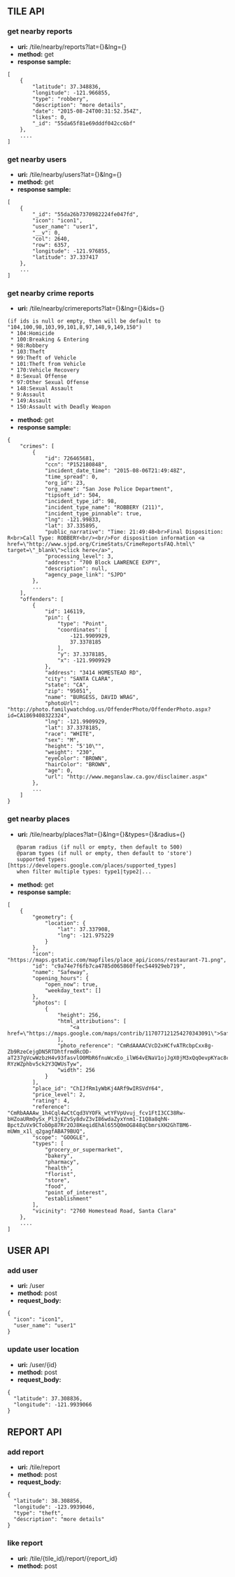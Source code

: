 
## TILE API
### get nearby reports
* **uri:** /tile/nearby/reports?lat={}&lng={}
* **method:** get
* **response sample:**
```
[
    {
        "latitude": 37.348836,
        "longitude": -121.966855,
        "type": "robbery",
        "description": "more details",
        "date": "2015-08-24T00:31:52.354Z",
        "likes": 0,
        "_id": "55da65f81e69dddf042cc6bf"
    },
    ....
]
```

### get nearby users
* **uri:** /tile/nearby/users?lat={}&lng={}
* **method:** get
* **response sample:**
```
[
    {
        "_id": "55da26b7370982224fe047fd",
        "icon": "icon1",
        "user_name": "user1",
        "__v": 0,
        "col": 2640,
        "row": 6357,
        "longitude": -121.976855,
        "latitude": 37.337417
    },
    ...
]
```

### get nearby crime reports
* **uri:** /tile/nearby/crimereports?lat={}&lng={}&ids={} 
```   
(if ids is null or empty, then will be default to "104,100,98,103,99,101,8,97,148,9,149,150")
 * 104:Homicide
 * 100:Breaking & Entering
 * 98:Robbery
 * 103:Theft
 * 99:Theft of Vehicle
 * 101:Theft from Vehicle
 * 170:Vehicle Recovery
 * 8:Sexual Offense
 * 97:Other Sexual Offense
 * 148:Sexual Assault
 * 9:Assault
 * 149:Assault
 * 150:Assault with Deadly Weapon
```
* **method:** get
* **response sample:**
```
{
    "crimes": [
        {
            "id": 726465681,
            "ccn": "P152180848",
            "incident_date_time": "2015-08-06T21:49:48Z",
            "time_spread": 0,
            "org_id": 23,
            "org_name": "San Jose Police Department",
            "tipsoft_id": 504,
            "incident_type_id": 98,
            "incident_type_name": "ROBBERY (211)",
            "incident_type_pinnable": true,
            "lng": -121.99833,
            "lat": 37.335895,
            "public_narrative": "Time: 21:49:48<br>Final Disposition: R<br>Call Type: ROBBERY<br/><br/>For disposition information <a href=\"http://www.sjpd.org/CrimeStats/CrimeReportsFAQ.html\" target=\"_blank\">click here</a>",
            "processing_level": 3,
            "address": "700 Block LAWRENCE EXPY",
            "description": null,
            "agency_page_link": "SJPD"
        },
        ...
    ],
    "offenders": [
        {
            "id": 146119,
            "pin": {
                "type": "Point",
                "coordinates": [
                    -121.9909929,
                    37.3378185
                ],
                "y": 37.3378185,
                "x": -121.9909929
            },
            "address": "3414 HOMESTEAD RD",
            "city": "SANTA CLARA",
            "state": "CA",
            "zip": "95051",
            "name": "BURGESS, DAVID WRAG",
            "photoUrl": "http://photo.familywatchdog.us/OffenderPhoto/OffenderPhoto.aspx?id=CA1869408322324",
            "lng": -121.9909929,
            "lat": 37.3378185,
            "race": "WHITE",
            "sex": "M",
            "height": "5'10\"",
            "weight": "230",
            "eyeColor": "BROWN",
            "hairColor": "BROWN",
            "age": 0,
            "url": "http://www.meganslaw.ca.gov/disclaimer.aspx"
        },
        ...
    ]
}
```

### get nearby places
* **uri:** /tile/nearby/places?lat={}&lng={}&types={}&radius={}
```
   @param radius (if null or empty, then default to 500)
   @param types (if null or empty, then default to 'store')
   supported types: [https://developers.google.com/places/supported_types]
   when filter multiple types: type1|type2|...
```
* **method:** get
* **response sample:**
```
[
    {
        "geometry": {
            "location": {
                "lat": 37.337908,
                "lng": -121.975229
            }
        },
        "icon": "https://maps.gstatic.com/mapfiles/place_api/icons/restaurant-71.png",
        "id": "c9a74e7f6fb7ca4785d065860ffec544929eb719",
        "name": "Safeway",
        "opening_hours": {
            "open_now": true,
            "weekday_text": []
        },
        "photos": [
            {
                "height": 256,
                "html_attributions": [
                    "<a href=\"https://maps.google.com/maps/contrib/117077121254270343091\">Safeway</a>"
                ],
                "photo_reference": "CmRdAAAACVcD2xHCfvATRcbpCxx8g-Zb9RzeCejgDN5RTDhtfrmdRcOD-aT237gVcwWzbzH4v93fasvlO0MbR6fnuWcxEo_ilW64vENaV1ojJgX0jM3xQqOevpKYac8cfEycCCXhEhB2_y7vrJsfkgHMRzeDwRdBGhSIILI-RYzWZphbv5ck2Y3QWUsTyw",
                "width": 256
            }
        ],
        "place_id": "ChIJfRm1yWbKj4ARf9wIRSVdY64",
        "price_level": 2,
        "rating": 4,
        "reference": "CmRbAAAAw_1h4Cql4wCtCqd3VYOFk_wtYFVpUvuj_fcv1FtI3CC38Rw-bHZoaURmOySx_Pl3jEZvSy8dvZ3vI86wdaZyxYnm1-I1Q8a8qhN-BpctZuVx9CTob0p87Rr2OJ8KeqidEhAl655Q0mOG848qCbmrsXH2GhTBM6-mUWm_x1l_q2gagfABA79BUQ",
        "scope": "GOOGLE",
        "types": [
            "grocery_or_supermarket",
            "bakery",
            "pharmacy",
            "health",
            "florist",
            "store",
            "food",
            "point_of_interest",
            "establishment"
        ],
        "vicinity": "2760 Homestead Road, Santa Clara"
    },
    ....
]
```

## USER API
### add user
* **uri:** /user
* **method:** post
* **request_body:**
```
{
  "icon": "icon1",
  "user_name": "user1"
}
```

### update user location
* **uri:** /user/{id}
* **method:** post
* **request_body:**
```
{
  "latitude": 37.308836,
  "longitude": -121.9939066
}
```

## REPORT API
### add report
* **uri:** /tile/report
* **method:** post
* **request_body:**
```
{
  "latitude": 38.308856,
  "longitude": -123.9939046,
  "type": "theft",
  "description": "more details"
}
```

### like report
* **uri:** /tile/{tile_id}/report/{report_id}
* **method:** post

